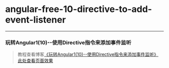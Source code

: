 # angular-free-10-directive-to-add-event-listener        
---
### 玩转Angular1(10)--使用Directive指令来添加事件监听               

> 教程查看博客[《玩转Angular1(10)--使用Directive指令来添加事件监听》](https://godbasin.github.io/2017/03/10/angular-free-10-directive-to-add-event-listener/)                                
> [此处查看页面效果](http://ok2o5vt7c.bkt.clouddn.com/angular-free-10-directive-to-add-event-listener/index.html)  